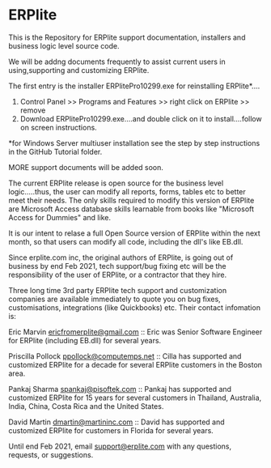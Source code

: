 # ERPlite

This is the Repository for ERPlite support documentation, installers and business logic level source code.

We will be addng documents frequently to assist current users in using,supporting and customizing ERPlite.
 

The first entry is the installer ERPlitePro10299.exe for reinstalling ERPlite*....    
1. Control Panel >> Programs and Features >> right click on ERPlite >> remove
2. Download ERPlitePro10299.exe....and double click on it to install....follow on screen instructions.

*for Windows Server multiuser installation see the step by step instructions in the GitHub Tutorial folder.

MORE support documents will be added soon.

The current ERPlite release is open source for the business level logic.....thus, the user can modify all reports, forms, tables etc to better meet their needs.
The only skills required to modify this version of ERPlite are Microsoft Access database  skills learnable from books like "Microsoft Access for Dummies" and like.

It is our intent to relase a full Open Source version of ERPlite within the next month, so that users can modify all code, including the dll's like EB.dll.

Since erplite.com inc, the original authors of ERPlite, is going out of business by end Feb 2021,   tech  support/bug fixing etc will be the responsibility of the user of ERPlite,  or a contractor that they hire.   

Three long time 3rd party ERPlite tech support and customization companies are available immediately to quote you on bug fixes, customisations, integrations (like Quickbooks) etc.  Their contact infomation is: 

Eric Marvin <ericfromerplite@gmail.com>   :: Eric was Senior  Software Engineer for ERPlite (including EB.dll) for several years.

Priscilla Pollock <ppollock@computemps.net>  :: Cilla has supported and customized ERPlite for a decade for several ERPlite customers in the Boston area.

Pankaj Sharma <spankaj@pisoftek.com>  :: Pankaj has supported and customized ERPlite for 15 years for several customers in Thailand, Australia, India, China, Costa Rica and the United States.

David Martin <dmartin@martininc.com>  :: David has supported and customized  ERPlite for  customers in Florida for several years.

Until end Feb 2021, email support@erplite.com with any questions, requests, or suggestions. 
